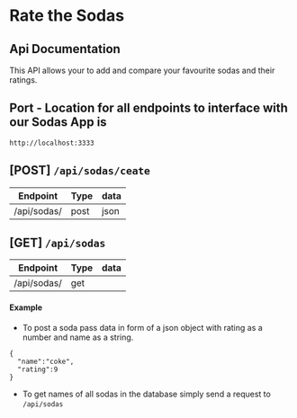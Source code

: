 
# Rate the Sodas
## Api Documentation 
This API allows your to add and compare your favourite sodas and their ratings.

## Port - Location for all endpoints to interface with our Sodas App is 
`http://localhost:3333`

## [POST] `/api/sodas/ceate`
|Endpoint   |Type   |data  |
| --------- | ----- | ---- |
|/api/sodas/|post   |json  |  


## [GET] `/api/sodas`
|Endpoint   |Type   |data  |
| --------- | ----- | ---- |
|/api/sodas/|get    |      | 

#### Example

* To post a soda pass data in form of a json object with rating as a number and name as a string.
```
{
  "name":"coke",
  "rating":9
}
```
* To get names of all sodas in the database simply send a request to `/api/sodas`
